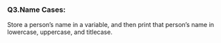<p><h3><strong>Q3.Name Cases:</strong></h3>  Store a person’s name in a variable, and then print that person’s name in lowercase, uppercase, and titlecase.</p>

